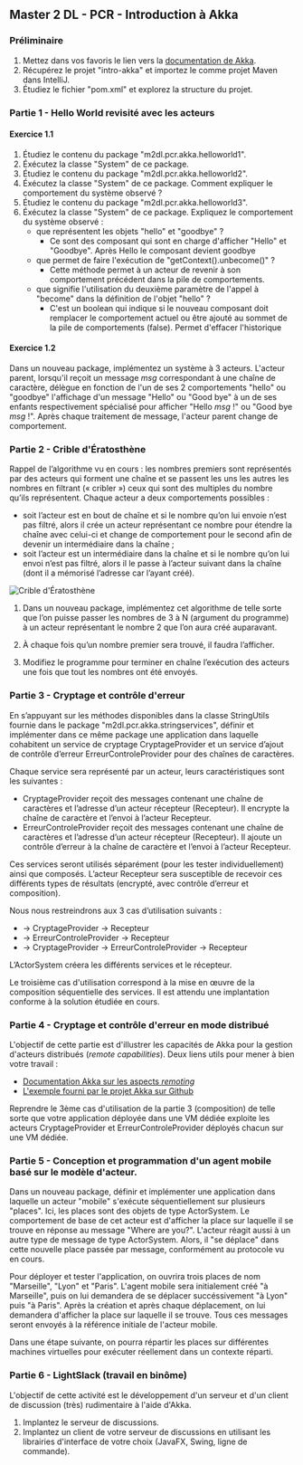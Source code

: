 ## Master 2 DL - PCR - Introduction à Akka

### Préliminaire

1. Mettez dans vos favoris le lien vers la [documentation de Akka](http://doc.akka.io/docs/akka/2.4.4/java.html).
2. Récupérez le projet "intro-akka" et importez le comme projet Maven dans IntelliJ.
3. Étudiez le fichier "pom.xml" et explorez la structure du projet.

### Partie 1 - Hello World revisité avec les acteurs

#### Exercice 1.1

1. Étudiez le contenu du package "m2dl.pcr.akka.helloworld1".
2. Éxécutez la classe "System" de ce package.
3. Étudiez le contenu du package "m2dl.pcr.akka.helloworld2".
4. Éxécutez la classe "System" de ce package. Comment expliquer le comportement du système observé ?
5. Étudiez le contenu du package "m2dl.pcr.akka.helloworld3".
6. Éxécutez la classe "System" de ce package. Expliquez le comportement du système observé :
   - que représentent les objets "hello" et "goodbye" ?
     - Ce sont des composant qui sont en charge d'afficher "Hello" et "Goodbye". Après Hello le composant devient goodbye
   - que permet de faire l'exécution de "getContext().unbecome()" ?
     - Cette méthode permet à un acteur de revenir à son comportement précédent dans la pile de comportements.
   - que signifie l'utilisation du deuxième paramètre de l'appel à "become" dans la définition de l'objet "hello" ?
     - C'est un boolean qui indique si le nouveau composant doit remplacer le comportement actuel ou être ajouté au sommet de la pile de comportements (false). Permet d'effacer l'historique

#### Exercice 1.2

Dans un nouveau package, implémentez un système à 3 acteurs. L'acteur parent, lorsqu'il reçoit un message _msg_
correspondant à une chaîne de caractère, délègue en fonction de l'un de ses 2 comportements "hello" ou "goodbye"
l'affichage d'un message "Hello" ou "Good bye" à un de ses enfants respectivement spécialisé pour afficher
"Hello _msg_ !" ou "Good bye _msg_ !". Après chaque traitement de message, l'acteur parent change de comportement.

### Partie 2 - Crible d'Ératosthène

Rappel de l’algorithme vu en cours : les nombres premiers sont représentés par des acteurs qui forment une
chaîne et se passent les uns les autres les nombres en filtrant (« cribler ») ceux qui sont des multiples du nombre
qu’ils représentent. Chaque acteur a deux comportements possibles :

- soit l’acteur est en bout de chaîne et si le nombre qu’on lui envoie n’est pas filtré, alors il crée un acteur
  représentant ce nombre pour étendre la chaîne avec celui-ci et change de comportement pour le second
  afin de devenir un intermédiaire dans la chaîne ;
- soit l’acteur est un intermédiaire dans la chaîne et si le nombre qu’on lui envoi n’est pas filtré, alors il le
  passe à l’acteur suivant dans la chaîne (dont il a mémorisé l’adresse car l’ayant créé).

![Crible d'Ératosthène](crible.png)

1. Dans un nouveau package, implémentez cet algorithme de telle sorte que l’on puisse passer les nombres de 3 à N
   (argument du programme) à un acteur représentant le nombre 2 que l’on aura créé auparavant.

2. À chaque fois qu’un nombre premier sera trouvé, il faudra l’afficher.

3. Modifiez le programme pour terminer en chaîne l’exécution des acteurs une fois que tout les nombres ont
   été envoyés.

### Partie 3 - Cryptage et contrôle d'erreur

En s’appuyant sur les méthodes disponibles dans la classe StringUtils fournie dans le package
"m2dl.pcr.akka.stringservices", définir et implémenter dans ce même package une application dans laquelle cohabitent
un service de cryptage CryptageProvider et un service d’ajout de contrôle d’erreur ErreurControleProvider pour des
chaînes de caractères.

Chaque service sera représenté par un acteur, leurs caractéristiques sont les suivantes :

- CryptageProvider reçoit des messages contenant une chaîne de caractères et l’adresse d’un acteur récepteur (Recepteur). Il
  encrypte la chaîne de caractère et l’envoi à l’acteur Recepteur.
- ErreurControleProvider reçoit des messages contenant une chaîne de caractères et l’adresse d’un acteur récepteur (Recepteur).
  Il ajoute un contrôle d’erreur à la chaîne de caractère et l’envoi à l’acteur Recepteur.

Ces services seront utilisés séparément (pour les tester individuellement) ainsi que composés. L’acteur Recepteur sera
susceptible de recevoir ces différents types de résultats (encrypté, avec contrôle d’erreur et composition).

Nous nous restreindrons aux 3 cas d’utilisation suivants :

- -> CryptageProvider -> Recepteur
- -> ErreurControleProvider -> Recepteur
- -> CryptageProvider -> ErreurControleProvider -> Recepteur

L’ActorSystem créera les différents services et le récepteur.

Le troisième cas d'utilisation correspond à la mise en œuvre de la composition séquentielle des services.
Il est attendu une implantation conforme à la solution étudiée en cours.

### Partie 4 - Cryptage et contrôle d'erreur en mode distribué

L'objectif de cette partie est d'illustrer les capacités de Akka pour la gestion d'acteurs distribués (_remote capabilities_).
Deux liens utils pour mener à bien votre travail :

- [Documentation Akka sur les aspects _remoting_](http://doc.akka.io/docs/akka/2.4.4/java/remoting.html)
- [L'exemple fourni par le projet Akka sur Github](https://github.com/akka/akka-samples/tree/2.5/akka-sample-remote-java)

Reprendre le 3ème cas d'utilisation de la partie 3 (composition) de telle sorte que votre application déployée dans une VM
dédiée exploite les acteurs CryptageProvider et ErreurControleProvider déployés chacun sur une VM dédiée.

### Partie 5 - Conception et programmation d'un agent mobile basé sur le modèle d'acteur.

Dans un nouveau package, définir et implémenter une application dans laquelle un acteur "mobile" s'exécute séquentiellement sur plusieurs "places".
Ici, les places sont des objets de type ActorSystem.
Le comportement de base de cet acteur est d'afficher la place sur laquelle il se trouve en réponse au message "Where are you?".
L'acteur réagit aussi à un autre type de message de type ActorSystem. Alors, il "se déplace" dans cette nouvelle place passée par message, conformément au protocole vu en cours.

Pour déployer et tester l'application, on ouvrira trois places de nom "Marseille", "Lyon" et "Paris".
L'agent mobile sera initialement créé "à Marseille", puis on lui demandera de se déplacer succéssivement "à Lyon" puis "à Paris". Après la création et après chaque déplacement, on lui demandera d'afficher la place sur laquelle il se trouve. Tous ces messages seront envoyés à la référence initiale de l'acteur mobile.

Dans une étape suivante, on pourra répartir les places sur différentes machines virtuelles pour exécuter réellement dans un contexte réparti.

### Partie 6 - LightSlack (travail en binôme)

L'objectif de cette activité est le développement d'un serveur et d'un client de discussion (très) rudimentaire à l'aide d'Akka.

1. Implantez le serveur de discussions.
2. Implantez un client de votre serveur de discussions en utilisant les librairies d'interface de votre choix (JavaFX, Swing, ligne de commande).
